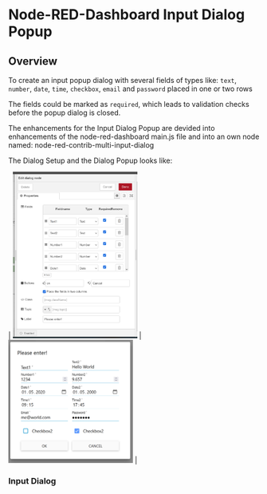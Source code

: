 # Node-RED-Dashboard Input Dialog Popup



## Overview

To create an input popup dialog  with several fields of types like:  `text`, `number`, `date`, `time`, `checkbox`, `email` and `password`  placed in one or two rows

The fields could be marked as `required`, which leads to validation checks before the popup dialog is closed.

The enhancements for the Input Dialog Popup are devided into enhancements of the node-red-dashboard main.js file and into an own node named:  node-red-contrib-multi-input-dialog

The Dialog Setup  and the Dialog Popup looks like:

|                      <img src="./src/DialogSetup.png" width="250">        |          <img src="./src/DialogPopup.png" width="250">            |



### Input Dialog

